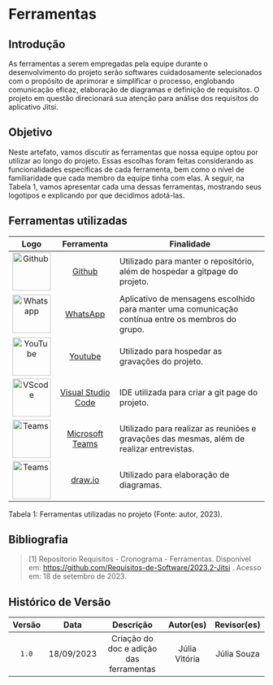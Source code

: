 # Ferramentas

## Introdução

As ferramentas a serem empregadas pela equipe durante o desenvolvimento do projeto serão softwares cuidadosamente selecionados com o propósito de aprimorar e simplificar o processo, englobando comunicação eficaz, elaboração de diagramas e definição de requisitos. O projeto em questão direcionará sua atenção para análise dos requisitos do aplicativo Jitsi.

## Objetivo
Neste artefato, vamos discutir as ferramentas que nossa equipe optou por utilizar ao longo do projeto. Essas escolhas foram feitas considerando as funcionalidades específicas de cada ferramenta, bem como o nível de familiaridade que cada membro da equipe tinha com elas. A seguir, na Tabela 1, vamos apresentar cada uma dessas ferramentas, mostrando seus logotipos e explicando por que decidimos adotá-las.



## Ferramentas utilizadas




| Logo | Ferramenta | Finalidade |
| :-----: | :----: | ----------- |
| <img src="https://raw.githubusercontent.com/Requisitos-de-Software/2023.1-VLC/master/docs/img/icon/icon-github.png" alt="Github" width=75px> | [Github](https://github.com)  | Utilizado para manter o repositório, além de hospedar a gitpage do projeto. |
| <img src="https://raw.githubusercontent.com/Requisitos-de-Software/2023.1-VLC/master/docs/img/icon/icon-whatsapp.png" alt="Whatsapp" width=75px> | [WhatsApp](https://www.whatsapp.com/) | Aplicativo de mensagens escolhido para manter uma comunicação contínua entre os membros do grupo. |
| <img src="https://raw.githubusercontent.com/Requisitos-de-Software/2023.1-VLC/master/docs/img/icon/icon-youtube.png" alt="YouTube" width=75px> | [Youtube](https://youtube.com) | Utilizado para hospedar as gravações do projeto. |
| <img src="https://raw.githubusercontent.com/Requisitos-de-Software/2023.1-VLC/master/docs/img/icon/icon_vscode.png" alt="VScode" width=75px> | [Visual Studio Code](https://code.visualstudio.com)  | IDE utilizada para criar a git page do projeto. |
| <img src="https://raw.githubusercontent.com/Requisitos-de-Software/2023.1-VLC/master/docs/img/icon/icon_teams.png" alt="Teams" width=75px> | [Microsoft Teams](https://www.microsoft.com/pt-br/microsoft-teams/) | Utilizado para realizar as reuniões e gravações das mesmas, além de realizar entrevistas. |
| <img src="https://raw.githubusercontent.com/Requisitos-de-Software/2023.1-VLC/master/docs/img/icon/icon_teams.png" alt="Teams" width=75px> |  [draw.io](https://www.drawio.com/) | Utilizado para elaboração de diagramas. |


<div>
<p>Tabela 1: Ferramentas utilizadas no projeto (Fonte: autor, 2023). </p>
</div>

## Bibliografia

> [1] Repositorio Requisitos - Cronograma - Ferramentas. Disponível em: https://github.com/Requisitos-de-Software/2023.2-Jitsi . Acesso em: 18 de setembro de 2023. <br/>

## Histórico de Versão

| Versão | Data    | Descrição                 | Autor(es)     |  Revisor(es)  |
| :-: | :-: | :-: | :-: | :-: |
| `1.0` | 18/09/2023 | Criação do doc e adição das ferramentas | Júlia Vitória | Júlia Souza |
